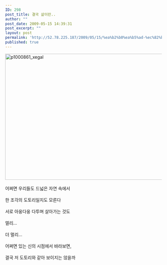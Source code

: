 ```yaml
---
ID: 298
post_title: 결국 삶이란..
author: ""
post_date: 2009-05-15 14:39:31
post_excerpt: ""
layout: post
permalink: 'http://52.78.225.187/2009/05/15/%ea%b2%b0%ea%b5%ad-%ec%82%b6%ec%9d%b4%eb%9e%80/'
published: true
---
```

<IMG class="alignnone size-full wp-image-516" title=p1000861_xegal height=405 alt=p1000861_xegal src="http://www.freeism.co.kr/wordpress/wp-content/uploads/2009/05/p1000861_xegal.jpg" width=540><BR><BR>어쩌면 우리들도 드넓은 자연 속에서<BR><BR>한 조각의 도토리일지도 모른다<BR><BR>서로 아웅다웅 다투며 살아가는 것도<BR><BR>멀리...<BR><BR>더 멀리...<BR><BR>어쩌면 있는 신의 시점에서 바라보면,<BR><BR>결국 저 도토리와 같아 보이지는 않을까